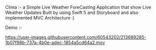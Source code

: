 Clima :- a Simple Live Weather ForeCasting Application that show Live Weather Updates 
Built by using Swift 5 and Storyboard and also implemented MVC Architecture :)

Demo :- 

https://user-images.githubusercontent.com/60543202/213689285-1b07f98b-737a-4b0e-adec-1854a5cd64a2.mov

